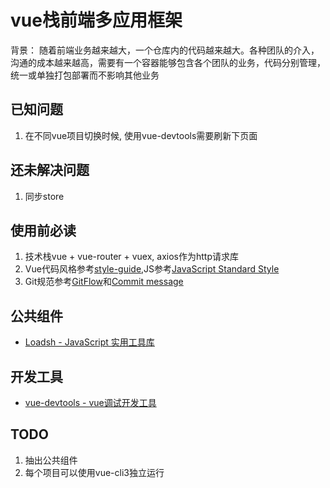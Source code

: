 # vue栈前端多应用框架
背景：
随着前端业务越来越大，一个仓库内的代码越来越大。各种团队的介入，沟通的成本越来越高，需要有一个容器能够包含各个团队的业务，代码分别管理，统一或单独打包部署而不影响其他业务

## 已知问题
1. 在不同vue项目切换时候, 使用vue-devtools需要刷新下页面

## 还未解决问题
1. 同步store
 
## 使用前必读
1. 技术栈vue + vue-router + vuex, axios作为http请求库
2. Vue代码风格参考[style-guide](https://vuefe.cn/v2/style-guide/),JS参考[JavaScript Standard Style](https://standardjs.com/rules-zhcn.html)
3. Git规范参考[GitFlow](https://www.cnblogs.com/lcngu/p/5770288.html)和[Commit message](http://www.ruanyifeng.com/blog/2016/01/commit_message_change_log.html)

## 公共组件
- [Loadsh - JavaScript 实用工具库](https://www.lodashjs.com/)

## 开发工具
- [vue-devtools - vue调试开发工具](https://github.com/vuejs/vue-devtools)

## TODO
1. 抽出公共组件
2. 每个项目可以使用vue-cli3独立运行
